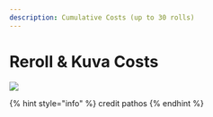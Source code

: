 ```yaml
---
description: Cumulative Costs (up to 30 rolls)
---
```


# Reroll & Kuva Costs



![](https://lh5.googleusercontent.com/2in-gqygUuWYKySZJf8s_MN11gX0_3edJJ-DwQde5Yx5np-2st8E-xfjw4d-H4cjkMUx0DYfA1c67ObJOKXLa1ynwjXYqJj0COBcqDfqxr-432dFgzPcjmyoPEnEyhOEEml36Tbo)

{% hint style="info" %}
credit pathos
{% endhint %}

